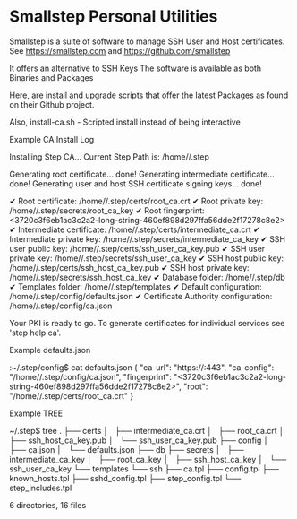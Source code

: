 # Smallstep Personal Utilities

Smallstep is a suite of software to manage SSH User and Host certificates.
See https://smallstep.com and https://github.com/smallstep

It offers an alternative to SSH Keys
The software is available as both Binaries and Packages

Here, are install and upgrade scripts that offer the latest Packages as found on their Github project.

Also, install-ca.sh - Scripted install instead of being interactive

Example CA Install Log

Installing Step CA...
Current Step Path is: /home/<name>/.step

Generating root certificate... done!
Generating intermediate certificate... done!
Generating user and host SSH certificate signing keys... done!

✔ Root certificate: /home/<name>/.step/certs/root_ca.crt
✔ Root private key: /home/<name>/.step/secrets/root_ca_key
✔ Root fingerprint: <3720c3f6eb1ac3c2a2-long-string-460ef898d297ffa56dde2f17278c8e2>
✔ Intermediate certificate: /home/<name>/.step/certs/intermediate_ca.crt
✔ Intermediate private key: /home/<name>/.step/secrets/intermediate_ca_key
✔ SSH user public key: /home/<name>/.step/certs/ssh_user_ca_key.pub
✔ SSH user private key: /home/<name>/.step/secrets/ssh_user_ca_key
✔ SSH host public key: /home/<name>/.step/certs/ssh_host_ca_key.pub
✔ SSH host private key: /home/<name>/.step/secrets/ssh_host_ca_key
✔ Database folder: /home/<name>/.step/db
✔ Templates folder: /home/<name>/.step/templates
✔ Default configuration: /home/<name>/.step/config/defaults.json
✔ Certificate Authority configuration: /home/<name>/.step/config/ca.json

Your PKI is ready to go. To generate certificates for individual services see 'step help ca'.


Example defaults.json

:~/.step/config$ cat defaults.json 
{
	"ca-url": "https://<url>:443",
	"ca-config": "/home/<name>/.step/config/ca.json",
	"fingerprint": "<3720c3f6eb1ac3c2a2-long-string-460ef898d297ffa56dde2f17278c8e2>",
	"root": "/home/<name>/.step/certs/root_ca.crt"
}


Example TREE

~/.step$ tree
.
├── certs
│   ├── intermediate_ca.crt
│   ├── root_ca.crt
│   ├── ssh_host_ca_key.pub
│   └── ssh_user_ca_key.pub
├── config
│   ├── ca.json
│   └── defaults.json
├── db
├── secrets
│   ├── intermediate_ca_key
│   ├── root_ca_key
│   ├── ssh_host_ca_key
│   └── ssh_user_ca_key
└── templates
    └── ssh
        ├── ca.tpl
        ├── config.tpl
        ├── known_hosts.tpl
        ├── sshd_config.tpl
        ├── step_config.tpl
        └── step_includes.tpl

6 directories, 16 files


